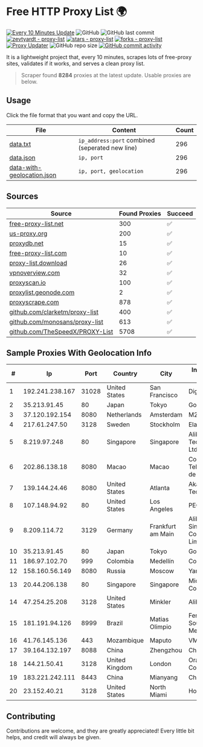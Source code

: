 
# Free HTTP Proxy List 🌍

[![Every 10 Minutes Update](https://github.com/mertguvencli/http-proxy-list/actions/workflows/main.yml/badge.svg?branch=main)](https://github.com/mertguvencli/http-proxy-list/actions/workflows/main.yml)
![GitHub](https://img.shields.io/github/license/mertguvencli/http-proxy-list)
![GitHub last commit](https://img.shields.io/github/last-commit/mertguvencli/http-proxy-list)
[![zevtyardt - proxy-list](https://img.shields.io/static/v1?label=zevtyardt&message=proxy-list&color=blue&logo=github)](https://github.com/zevtyardt/proxy-list "Go to GitHub repo")
[![stars - proxy-list](https://img.shields.io/github/stars/zevtyardt/proxy-list?style=social)](https://github.com/zevtyardt/proxy-list)
[![forks - proxy-list](https://img.shields.io/github/forks/zevtyardt/proxy-list?style=social)](https://github.com/zevtyardt/proxy-list)
[![Proxy Updater](https://github.com/zevtyardt/proxy-list/workflows/Proxy%20Updater/badge.svg)](https://github.com/zevtyardt/proxy-list/actions?query=workflow:"Proxy+Updater")
![GitHub repo size](https://img.shields.io/github/repo-size/zevtyardt/proxy-list)
[![GitHub commit activity](https://img.shields.io/github/commit-activity/m/zevtyardt/proxy-list?logo=commits)](https://github.com/zevtyardt/proxy-list/commits/main)

It is a lightweight project that, every 10 minutes, scrapes lots of free-proxy sites, validates if it works, and serves a clean proxy list.

> Scraper found **8284** proxies at the latest update. Usable proxies are below.

## Usage

Click the file format that you want and copy the URL.

|File|Content|Count|
|----|-------|-----|
|[data.txt](https://raw.githubusercontent.com/mertguvencli/http-proxy-list/main/proxy-list/data.txt)|`ip_address:port` combined (seperated new line)|296|
|[data.json](https://raw.githubusercontent.com/mertguvencli/http-proxy-list/main/proxy-list/data.json)|`ip, port`|296|
|[data-with-geolocation.json](https://raw.githubusercontent.com/mertguvencli/http-proxy-list/main/proxy-list/data-with-geolocation.json)|`ip, port, geolocation`|296|

## Sources

|Source|Found Proxies|Succeed|
|------|-------------|-------|
|[free-proxy-list.net](https://free-proxy-list.net)|300|✅|
|[us-proxy.org](https://www.us-proxy.org)|200|✅|
|[proxydb.net](http://proxydb.net)|15|✅|
|[free-proxy-list.com](https://free-proxy-list.com/?page=&port=&type%5B%5D=http&type%5B%5D=https&up_time=0&search=Search)|10|✅|
|[proxy-list.download](https://www.proxy-list.download/HTTP)|26|✅|
|[vpnoverview.com](https://vpnoverview.com/privacy/anonymous-browsing/free-proxy-servers)|32|✅|
|[proxyscan.io](https://www.proxyscan.io)|100|✅|
|[proxylist.geonode.com](https://proxylist.geonode.com/api/proxy-list?limit=300&page=1&sort_by=lastChecked&sort_type=desc&protocols=http,https)|2|✅|
|[proxyscrape.com](https://api.proxyscrape.com/v2/?request=displayproxies&protocol=http&timeout=10000&country=all&ssl=all&anonymity=all)|878|✅|
|[github.com/clarketm/proxy-list](https://raw.githubusercontent.com/clarketm/proxy-list/master/proxy-list-raw.txt)|400|✅|
|[github.com/monosans/proxy-list](https://raw.githubusercontent.com/monosans/proxy-list/main/proxies/http.txt)|613|✅|
|[github.com/TheSpeedX/PROXY-List](https://raw.githubusercontent.com/TheSpeedX/PROXY-List/master/http.txt)|5708|✅|


## Sample Proxies With Geolocation Info

|#|Ip|Port|Country|City|Internet Service Provider|
|-|--|----|-------|----|-------------------------|
|1|192.241.238.167|31028|United States|San Francisco|DigitalOcean, LLC|
|2|35.213.91.45|80|Japan|Tokyo|Google LLC|
|3|37.120.192.154|8080|Netherlands|Amsterdam|M247 Europe SRL|
|4|217.61.247.50|3128|Sweden|Stockholm|Elastx AB|
|5|8.219.97.248|80|Singapore|Singapore|Alibaba (US) Technology Co., Ltd.|
|6|202.86.138.18|8080|Macao|Macao|Companhia de Telecomunicacoes de Macau|
|7|139.144.24.46|8080|United States|Atlanta|Akamai Technologies, Inc.|
|8|107.148.94.92|80|United States|Los Angeles|PEG TECH INC|
|9|8.209.114.72|3129|Germany|Frankfurt am Main|Alibaba.com Singapore E-Commerce Private Limited|
|10|35.213.91.45|80|Japan|Tokyo|Google LLC|
|11|186.97.102.70|999|Colombia|Medellín|Colombia Móvil|
|12|158.160.56.149|8080|Russia|Moscow|Yandex.Cloud LLC|
|13|20.44.206.138|80|Singapore|Singapore|Microsoft Corporation|
|14|47.254.25.208|3128|United States|Minkler|Alibaba.com LLC|
|15|181.191.94.126|8999|Brazil|Matias Olimpio|Fernanda Danielly Sousa Almeida - Me|
|16|41.76.145.136|443|Mozambique|Maputo|VM  S.A|
|17|39.164.132.197|8088|China|Zhengzhou|China Mobile|
|18|144.21.50.41|3128|United Kingdom|London|Oracle Corporation|
|19|183.221.242.111|8443|China|Mianyang|China Mobile|
|20|23.152.40.21|3128|United States|North Miami|Host-Engine.com|



## Contributing

Contributions are welcome, and they are greatly appreciated! Every
little bit helps, and credit will always be given.

